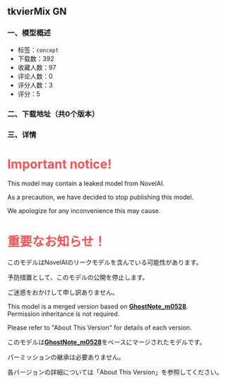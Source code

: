 ## tkvierMix GN
### 一、模型概述

- 标签：`concept`
- 下载数：392
- 收藏人数：97
- 评论人数：0
- 评分人数：3
- 评分：5

### 二、下载地址（共0个版本）



### 三、详情
<h1 id="heading-26"><strong><span style="color:rgb(250, 82, 82)">Important notice!</span></strong></h1><p>This model may contain a leaked model from NovelAI.</p><p>As a precaution, we have decided to stop publishing this model.</p><p>We apologize for any inconvenience this may cause.</p><h1 id="heading-27"><strong><span style="color:rgb(250, 82, 82)">重要なお知らせ！</span></strong></h1><p>このモデルはNovelAIのリークモデルを含んでいる可能性があります。</p><p>予防措置として、このモデルの公開を停止します。</p><p>ご迷惑をおかけして申し訳ありません。</p><p></p><p>This model is a merged version based on <a target="_blank" rel="ugc" href="https://huggingface.co/corechan/GhostNotes/"><strong>GhostNote_m0528</strong></a>.<br />Permission inheritance is not required.</p><p>Please refer to "About This Version" for details of each version.</p><p>このモデルは<a target="_blank" rel="ugc" href="https://huggingface.co/corechan/GhostNotes/"><strong>GhostNote_m0528</strong></a>をベースにマージされたモデルです。</p><p>パーミッションの継承は必要ありません。</p><p>各バージョンの詳細については「About This Version」を参照してください。</p><p></p>